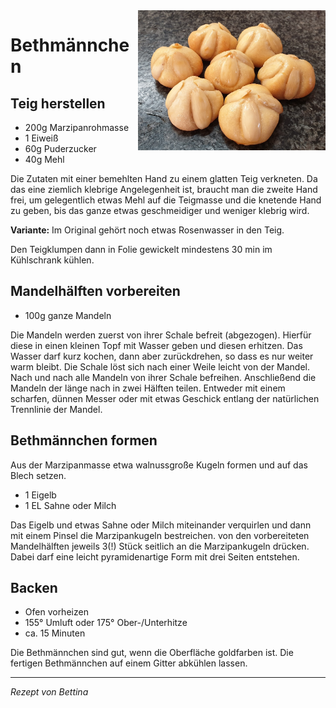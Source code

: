 <img src="/Bilder/Bethmaennchen.jpg" width="300" align="right">

# Bethmännchen

## Teig herstellen

* 200g Marzipanrohmasse
* 1 Eiweiß
* 60g Puderzucker
* 40g Mehl

Die Zutaten mit einer bemehlten Hand zu einem glatten Teig verkneten. Da das eine ziemlich klebrige Angelegenheit ist, braucht man die zweite Hand frei, um gelegentlich etwas Mehl auf die Teigmasse und die knetende Hand zu geben, bis das ganze etwas geschmeidiger und weniger klebrig wird.

**Variante:** Im Original gehört noch etwas Rosenwasser in den Teig. 

Den Teigklumpen dann in Folie gewickelt mindestens 30 min im Kühlschrank kühlen.

## Mandelhälften vorbereiten

* 100g ganze Mandeln

Die Mandeln werden zuerst von ihrer Schale befreit (abgezogen). Hierfür diese in einen kleinen Topf mit Wasser geben und diesen erhitzen. Das Wasser darf kurz kochen, dann aber zurückdrehen, so dass es nur weiter warm bleibt. Die Schale löst sich nach einer Weile leicht von der Mandel. Nach und nach alle Mandeln von ihrer Schale befreihen.
Anschließend die Mandeln der länge nach in zwei Hälften teilen. Entweder mit einem scharfen, dünnen Messer oder mit etwas Geschick entlang der natürlichen Trennlinie der Mandel.

## Bethmännchen formen

Aus der Marzipanmasse etwa walnussgroße Kugeln formen und auf das Blech setzen.

* 1 Eigelb
* 1 EL Sahne oder Milch

Das Eigelb und etwas Sahne oder Milch miteinander verquirlen und dann mit einem Pinsel die Marzipankugeln bestreichen. von den vorbereiteten Mandelhälften jeweils 3(!) Stück seitlich an die Marzipankugeln drücken. Dabei darf eine leicht pyramidenartige Form mit drei Seiten entstehen.

## Backen

* Ofen vorheizen
* 155° Umluft oder 175° Ober-/Unterhitze
* ca. 15 Minuten

Die Bethmännchen sind gut, wenn die Oberfläche goldfarben ist. Die fertigen Bethmännchen auf einem Gitter abkühlen lassen.

***

_Rezept von Bettina_

